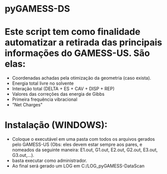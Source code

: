# pyGAMESS-DS
# Este script tem como finalidade automatizar a retirada das principais informações do GAMESS-US. São elas: 

- Coordenadas achadas pela otimização da geometria (caso exista).
- Energia total livre no solvente
- Interação total (DELTA + ES + CAV + DISP + REP)
- Valores das correções das energia de Gibbs
- Primeira frequência vibracional
- "Net Charges"

# Instalação (WINDOWS):

- Coloque o executável em uma pasta com todos os arquivos gerados pelo GAMESS-US (Obs: eles devem estar sempre aos pares, e nomeados da seguinte maneira: E1.out, G1.out, E2.out, G2.out, E3.out, G3.out,...).
- basta executar como administrador.
- Ao final será gerado um LOG em C:/LOG_pyGAMESS-DataScan
